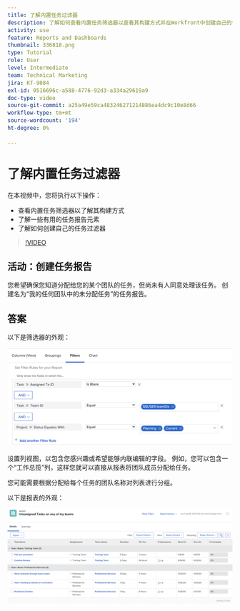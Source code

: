 ```yaml
---
title: 了解内置任务过滤器
description: 了解如何查看内置任务筛选器以查看其构建方式并在Workfront中创建自己的任务筛选器。
activity: use
feature: Reports and Dashboards
thumbnail: 336818.png
type: Tutorial
role: User
level: Intermediate
team: Technical Marketing
jira: KT-9084
exl-id: 0516696c-a588-4776-92d3-a334a29619a9
doc-type: video
source-git-commit: a25a49e59ca483246271214886ea4dc9c10e8d66
workflow-type: tm+mt
source-wordcount: '194'
ht-degree: 0%

---
```


# 了解内置任务过滤器

在本视频中，您将执行以下操作：

* 查看内置任务筛选器以了解其构建方式
* 了解一些有用的任务报告元素
* 了解如何创建自己的任务过滤器

>[!VIDEO](https://video.tv.adobe.com/v/336818/?quality=12&learn=on)

## 活动：创建任务报告

您希望确保您知道分配给您的某个团队的任务，但尚未有人同意处理该任务。 创建名为“我的任何团队中的未分配任务”的任务报告。

## 答案

以下是筛选器的外观：

![用于创建任务过滤器的屏幕图像](assets/opening-built-in-task-filters-1.png)

设置列视图，以包含您感兴趣或希望能够内联编辑的字段。 例如，您可以包含一个“工作总揽”列，这样您就可以直接从报表将团队成员分配给任务。

您可能需要根据分配给每个任务的团队名称对列表进行分组。

以下是报表的外观：

![任务报告的图像](assets/opening-built-in-task-filters-2.png)
